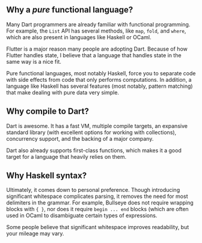 ## Why a *pure* functional language?
Many Dart programmers are already familiar with functional programming. For
example, the `List` API has several methods, like `map`, `fold`, and `where`,
which are also present in languages like Haskell or OCaml.

Flutter is a major reason many people are adopting Dart. Because of how Flutter
handles state, I believe that a language that handles state in the same way is
a nice fit.

Pure functional languages, most notably Haskell, force you to separate code with
side effects from code that only performs computations. In addition, a language
like Haskell has several features (most notably, pattern matching) that make
dealing with pure data very simple.

## Why compile to Dart?
Dart is awesome. It has a fast VM, multiple compile targets, an expansive
standard library (with excellent options for working with collections),
concurrency support, and the backing of a major company.

Dart also already supports first-class functions, which makes it a good target
for a language that heavily relies on them.

## Why Haskell syntax?
Ultimately, it comes down to personal preference. Though introducing significant
whitespace complicates parsing, it removes the need for most delimiters in the
grammar. For example, Bullseye does not require wrapping blocks with `{ }`, nor
does it require `begin ... end` blocks (which are often used in OCaml to
disambiguate certain types of expressions.

Some people believe that significant whitespace improves readability, but your
mileage may vary.
